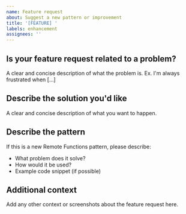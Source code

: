 ```yaml
---
name: Feature request
about: Suggest a new pattern or improvement
title: '[FEATURE] '
labels: enhancement
assignees: ''
---
```


## Is your feature request related to a problem?

A clear and concise description of what the problem is. Ex. I'm always frustrated when [...]

## Describe the solution you'd like

A clear and concise description of what you want to happen.

## Describe the pattern

If this is a new Remote Functions pattern, please describe:

- What problem does it solve?
- How would it be used?
- Example code snippet (if possible)

## Additional context

Add any other context or screenshots about the feature request here.
